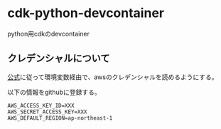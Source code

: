 # cdk-python-devcontainer
python用cdkのdevcontainer

## クレデンシャルについて

[公式](https://docs.github.com/ja/codespaces/managing-your-codespaces/managing-secrets-for-your-codespaces)に従って環境変数経由で、awsのクレデンシャルを読めるようにする。

以下の情報をgithubに登録する。
```
AWS_ACCESS_KEY_ID=XXX
AWS_SECRET_ACCESS_KEY=XXX
AWS_DEFAULT_REGION=ap-northeast-1
```

